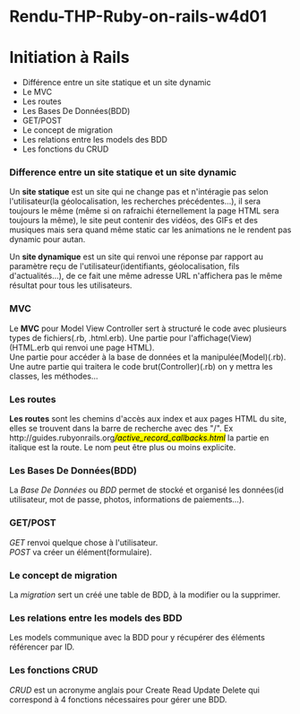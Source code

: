 # Rendu-THP-Ruby-on-rails-w4d01

<h1>Initiation à Rails</h1>

<ul>
	<li> Différence entre un site statique et un site dynamic</li>
	<li>Le MVC</li>
	<li>Les routes</li>
	<li>Les Bases De Données(BDD)</li>
	<li>GET/POST</li>
	<li>Le concept de migration</li>
	<li>Les relations entre les models des BDD</li>
	<li>Les fonctions du CRUD</li>
</ul>
<h3>Difference entre un site statique et un site dynamic</a></h3>
<p>Un <strong>site statique</strong> est un site qui ne change pas et n'intéragie pas selon l'utilisateur(la géolocalisation, les recherches précédentes...), il sera toujours le même (même si on rafraichi éternellement la page HTML sera toujours la même), le site peut contenir des vidéos, des GIFs et des musiques mais sera quand même static car les animations ne le  rendent pas dynamic pour autan.</p>
<p>Un <strong>site dynamique</strong> est un site qui renvoi une réponse par rapport au paramètre reçu de l'utilisateur(identifiants, géolocalisation, fils d'actualités...), de ce fait une même adresse URL n'affichera pas le même résultat pour tous les utilisateurs.<br></p>

<h3>MVC</h3>
<p>Le <strong>MVC</strong> pour Model View Controller sert à structuré le code avec plusieurs types de fichiers(.rb, .html.erb). Une partie pour l'affichage(View)(HTML.erb qui renvoi une page HTML).<br>Une partie pour accéder à la base de données et la manipulée(Model)(.rb).<br>
Une autre partie qui traitera le code brut(Controller)(.rb) on y mettra les classes, les méthodes...<br></p>

<h3>Les routes</h3>
<p><strong>Les routes</strong> sont les chemins d'accès aux index et aux pages HTML du site, elles se trouvent dans la barre de recherche avec des "/". Ex http://guides.rubyonrails.org<mark><em>/active_record_callbacks.html</em></mark>  la partie en italique est la route. Le nom peut être plus ou moins explicite.</p>

<h3>Les Bases De Données(BDD)</h3>
<p>La <em>Base De Données</em> ou <em>BDD</em> permet de stocké et organisé les données(id utilisateur, mot de passe, photos, informations de paiements...).<br></p>

<h3>GET/POST</h3>
<p><em>GET</em> renvoi quelque chose à l'utilisateur.<br>
	<em>POST</em> va créer un élément(formulaire).</p>

<h3>Le concept de migration</h3>
<p>La <em>migration</em> sert un créé une table de BDD, à la modifier ou la supprimer.<br></p>

<h3>Les relations entre les models des BDD</h3>
<p>Les models communique avec la BDD pour y récupérer des éléments référencer par ID.</p>

<h3>Les fonctions CRUD</h3>
<p><em>CRUD</em> est un acronyme anglais pour Create Read Update Delete qui correspond à 4 fonctions nécessaires pour gérer une BDD.</p>
